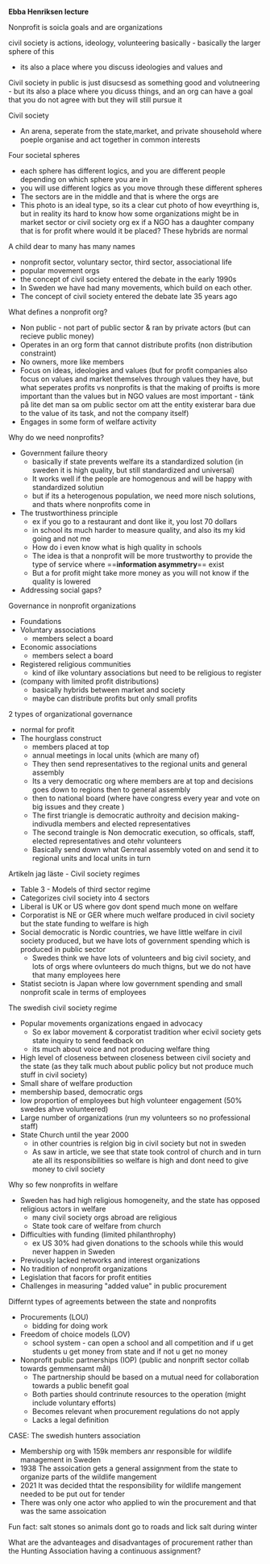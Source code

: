 **Ebba Henriksen lecture**

Nonprofit is soicla goals and are organizations

civil society is actions, ideology, volunteering basically - basically the larger sphere of this
- its also a place where you discuss ideologies and values and 

Civil society in public is just disucsesd as something good and volutneering - but its also a place where you dicuss things, and an org can have a goal that you do not agree with but they will still pursue it

Civil society
- An arena, seperate from the state,market, and private shousehold where poeple organise and act together in common interests

Four societal spheres
- each sphere has different logics, and you are different people depending on which sphere you are in
- you will use different logics as you move through these different spheres
- The sectors are in the middle and that is where the orgs are
- This photo is an ideal type, so its a clear cut photo of how eveyrthing is, but in reality its hard to know how some organizations might be in market sector or civil society org ex if a NGO has a daughter company that is for profit where would it be placed? These hybrids are normal

A child dear to many has many names
- nonprofit sector, voluntary sector, third sector, associational life
- popular movement orgs
- the concept of civil society entered the debate in the early 1990s
- In Sweden we have had many movements, which build on each other.
- The concept of civil society entered the debate late 35 years ago

What defines a nonprofit org?
- Non public - not part of public sector & ran by private actors (but can recieve public money)
- Operates in an org form that cannot distribute profits (non distribution constraint)
- No owners, more like members
- Focus on ideas, ideologies and values (but for profit companies also focus on values and market themselves through values they have, but what seperates profits vs nonprofits is that the making of proifts is more important than the values but in NGO values are most important - tänk på lite det man sa om public sector om att the entity existerar bara due to the value of its task, and not the company itself)
- Engages in some form of welfare activity

Why do we need nonprofits?
- Government failure theory
	- basically if state prevents welfare its a standardized solution (in sweden it is high quality, but still standardized and universal)
	- It works well if the people are homogenous and will be happy with standardized solutiun
	- but if its a heterogenous population, we need more nisch solutions, and thats where nonprofits come in
- The trustworthiness principle
	- ex if you go to a restaurant and dont like it, you lost 70 dollars
	- in school its much harder to measure quality, and also its my kid going and not me
	- How do i even know what is high quality in schools
	- The idea is that a nonprofit will be more trustworthy to provide the type of service where ==**information asymmetry**== exist
	- But a for profit might take more money as you will not know if the quality is lowered
- Addressing social gaps?


Governance in nonprofit organizations
- Foundations
- Voluntary associations
	- members select a board
- Economic associations
	- members select a board
- Registered religious communities
	- kind of ilke voluntary associations but need to be religious to register
- (company with limited profit distributions)
	- basically hybrids between market and society
	- maybe can distribute profits but only small profits


2 types of organizational governance 
- normal for profit
- The hourglass construct
	- members placed at top
	- annual meetings in local units (which are many of)
	- They then send representatives to the regional units and general assembly
	- Its a very democratic org where members are at top and decisions goes down to regions then to general assembly
	- then to national board (where have congress every year and vote on big issues and they create )
	- The first triangle is democratic authroity and decision making- indivudla members and elected representatives
	- The second traingle is Non democratic execution, so officals, staff, elected representatives and otehr volunteers
	- Basically send down what Genreal assembly voted on and send it to regional units and local units in turn


Artikeln jag läste - Civil society regimes
- Table 3 - Models of third sector regime
- Categorizes civil society into 4 sectors
- Liberal is UK or US where gov dont spend much mone on welfare
- Corporatist is NE or GER where much welfare produced in civil society but the state funding to welfare is high
- Social democratic is Nordic countries, we have little welfare in civil society produced, but we have lots of government spending which is produced in public sector
	- Swedes think we have lots of volunteers and big civil society, and lots of orgs where ovlunteers do much thigns, but we do not have that many employees here
- Statist seciotn is Japan where low  government spending and small nonprofit scale in terms of employees

The swedish civil society regime
- Popular movements organizations engaed in advocacy
	- So ex labor movement & corporatist tradition wher ecivil society gets state inquiry to send feedback on
	- its much about voice and not producing welfare thing
- High level of closeness between closeness between civil society and the state (as they talk much about public policy but not produce much stuff in civil society)
- Small share of welfare production
- membership based, democratic orgs
- low proportion of employees but high volunteer engagement (50% swedes ahve volunteered)
- Large number of organizations (run my volunteers so no professional staff)
- State Church until the year 2000
	- in other countries is relgion big in civil society but not in sweden
	- As saw in article, we see that state took control of church and in turn ate all its responsibilities so welfare is high and dont need to give money to civil society

Why so few nonprofits in welfare
- Sweden has had high religious homogeneity, and the state has opposed religious actors in welfare
	- many civil society orgs abroad are religious
	- State took care of welfare from church
- Difficulties with funding (limited philanthrophy)
	- ex US 30% had given donations to the schools while this would never happen in Sweden
- Previously lacked networks and interest organizations
- No tradition of nonprofit organizations
- Legislation that facors for profit entities
- Challenges in measuring "added value" in public procurement

Differnt types of agreements between the state and nonprofits
- Procurements (LOU)
	- bidding for doing work
- Freedom of choice models (LOV)
	- school system - can open a school and all competition and if u get students u get money from state and if not u get no money
- Nonprofit public partnerships (IOP) (public and nonprift sector collab towards gemmensamt mål)
	- The partnership should be based on a mutual need for collaboration towards a public benefit goal
	- Both parties should contrinute resources to the operation (might include voluntary efforts)
	- Becomes relevant when procurement regulations do not apply
	- Lacks a legal definition


CASE: The swedish hunters association
- Membership org with 159k members anr responsible for wildlife management in Sweden
- 1938 The assoication gets a general assignment from the state to organize parts of the wildlife mangement
- 2021 It was decided thtat the responsibility for wildlife mangement needed to be put out for tender
- There was only one actor who applied to win the procurement and that was the same assoication

Fun fact: salt stones so animals dont go to roads and lick salt during winter


What are the advanteages and disadvantages of procurement rather than the Hunting Association having a continuous assignment?

